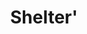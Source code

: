---
pid: CH63
title: Shelter'
location_transcription: Near Conference Centre
zipcode: 
outside_phl: 
neighborhood: 
age: '50'
age_range: 50-59
instagram: 
image_file_name: CH_63.jpg
proposal_transcription: |-
  An unmade bed in an open shelter.
  Symbolizing an aim to provide a bed and shelter for all the homeless people on the streets of Philadelphia.
  (sorry - I can't draw)
topic: Class Structure,Human Rights,Social Justice
topic_summary: 0, 0, 0
type: Space,Sculpture Statue,Street
keywords_other: 
credit: Brian   England
image_labels: 
twitter: 
facebook: 
permalink: "/monuments/ch63/"
layout: item-page
---